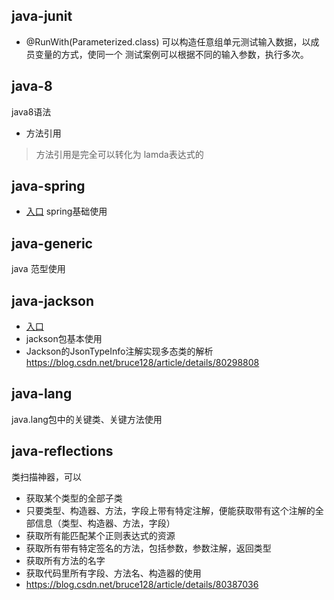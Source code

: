 ## java-junit
- @RunWith(Parameterized.class) 可以构造任意组单元测试输入数据，以成员变量的方式，使同一个
测试案例可以根据不同的输入参数，执行多次。

## java-8
java8语法
- 方法引用
> 方法引用是完全可以转化为 lamda表达式的

## java-spring
- [入口](java-spring)
spring基础使用


## java-generic
java 范型使用

## java-jackson
- [入口](java-jackson)
- jackson包基本使用
- Jackson的JsonTypeInfo注解实现多态类的解析  https://blog.csdn.net/bruce128/article/details/80298808

## java-lang
java.lang包中的关键类、关键方法使用

## java-reflections
类扫描神器，可以
- 获取某个类型的全部子类
- 只要类型、构造器、方法，字段上带有特定注解，便能获取带有这个注解的全部信息（类型、构造器、方法，字段）
- 获取所有能匹配某个正则表达式的资源
- 获取所有带有特定签名的方法，包括参数，参数注解，返回类型
- 获取所有方法的名字
- 获取代码里所有字段、方法名、构造器的使用
- https://blog.csdn.net/bruce128/article/details/80387036
